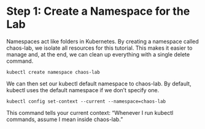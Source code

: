 # Step 1: Create a Namespace for the Lab

Namespaces act like folders in Kubernetes. By creating a namespace called chaos-lab, we isolate all resources for this tutorial. This makes it easier to manage and, at the end, we can clean up everything with a single delete command.

```
kubectl create namespace chaos-lab
```

We can then set our kubectl default namespace to chaos-lab. By default, kubectl uses the default namespace if we don’t specify one.
```
kubectl config set-context --current --namespace=chaos-lab
```
This command tells your current context: “Whenever I run kubectl commands, assume I mean inside chaos-lab.”